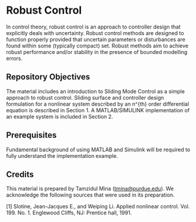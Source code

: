 # Robust Control
In control theory, robust control is an approach to controller design that explicitly deals with uncertainty. Robust control methods are designed to function properly provided that uncertain parameters or disturbances are found within some (typically compact) set. Robust methods aim to achieve robust performance and/or stability in the presence of bounded modelling errors.

## Repository Objectives
The material includes an introduction to Sliding Mode Control as a simple approach to robust control. Sliding surface and controller design formulation for a nonlinear system described by an n^{th} order differential equation is described in Section 1. A MATLAB/SIMULINK implementation of an example system is included in Section 2. 

## Prerequisites
Fundamental background of using MATLAB and Simulink will be required to fully understand the implementation example.

## Credits
This material is prepared by Tamzidul Mina (tmina@purdue.edu). We acknowledge the following sources that were used in its preparation.

[1] Slotine, Jean-Jacques E., and Weiping Li. Applied nonlinear control. Vol. 199. No. 1. Englewood Cliffs, NJ: Prentice hall, 1991.

